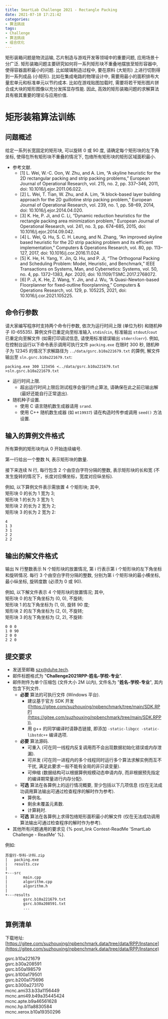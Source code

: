 ```yaml
---
title: SmartLab Challenge 2021 - Rectangle Packing
date: 2021-07-10 17:21:42
categories:
- 算法挑战
tags:
- Challenge
- 算法挑战
- 组合优化
---
```


矩形装箱问题是物流运输, 芯片制造与游戏开发等领域中的重要问题, 应用场景十分广泛.
矩形装箱问题主要研究如何将一系列矩形块不重叠地摆放至矩形容器中, 使得容器面积最小的问题.
比如玻璃制造过程中, 要在原料 (大矩形) 上进行切割得到一系列成品 (小矩形).
比如在集成电路的物理设计中, 需要用最小的面积排布大量宏单元和标准单元以节约成本.
比如在游戏贴图加载时, 需要将若干矩形图片拼合成大块的矩形图像以充分发挥显存性能.
因此, 高效的矩形装箱问题的求解算法具有极其重要的理论与应用价值.



# 矩形装箱算法训练

## 问题概述

给定一系列长宽固定的矩形块, 可以旋转 0 或 90 度, 请确定每个矩形块的左下角坐标, 使得在所有矩形块不重叠的情况下, 包络所有矩形块的矩形区域面积最小.

- 参考文献.
  - [1] L. Wei, W.-C. Oon, W. Zhu, and A. Lim, “A skyline heuristic for the 2D rectangular packing and strip packing problems,” European Journal of Operational Research, vol. 215, no. 2, pp. 337–346, 2011, doi: 10.1016/j.ejor.2011.06.022.
  - [2] L. Wei, T. Tian, W. Zhu, and A. Lim, “A block-based layer building approach for the 2D guillotine strip packing problem,” European Journal of Operational Research, vol. 239, no. 1, pp. 58–69, 2014, doi: 10.1016/j.ejor.2014.04.020.
  - [3] K. He, P. Ji, and C. Li, “Dynamic reduction heuristics for the rectangle packing area minimization problem,” European Journal of Operational Research, vol. 241, no. 3, pp. 674–685, 2015, doi: 10.1016/j.ejor.2014.09.042.
  - [4] L. Wei, Q. Hu, S. C. H. Leung, and N. Zhang, “An improved skyline based heuristic for the 2D strip packing problem and its efficient implementation,” Computers & Operations Research, vol. 80, pp. 113–127, 2017, doi: 10.1016/j.cor.2016.11.024.
  - [5] K. He, H. Yang, Y. Jin, Q. Hu, and P. Ji, “The Orthogonal Packing and Scheduling Problem: Model, Heuristic, and Benchmark,” IEEE Transactions on Systems, Man, and Cybernetics: Systems, vol. 50, no. 4, pp. 1372–1383, Apr. 2020, doi: 10.1109/TSMC.2017.2768072.
  - [6] P. Ji, K. He, Z. Wang, Y. Jin, and J. Wu, “A Quasi-Newton-based Floorplanner for fixed-outline floorplanning,” Computers & Operations Research, vol. 129, p. 105225, 2021, doi: 10.1016/j.cor.2021.105225.


## 命令行参数

请大家编写程序时支持两个命令行参数, 依次为运行时间上限 (单位为秒) 和随机种子 (0-65535).
算例文件已重定向至标准输入 `stdin`/`cin`, 标准输出 `stdout`/`cout` 已重定向至解文件 (如需打印调试信息, 请使用标准错误输出 `stderr`/`cerr`).
例如, 在控制台运行以下命令表示调用可执行文件 `packing.exe` 在限时 300 秒, 随机种子为 12345 的情况下求解路径为 `../data/gsrc.b10a221679.txt` 的算例, 解文件输出至 `sln.gsrc.b10a221679.txt`:
```
packing.exe 300 123456 <../data/gsrc.b10a221679.txt >sln.gsrc.b10a221679.txt
```

- 运行时间上限.
  - 超出运行时间上限后测试程序会强行终止算法, 请确保在此之前已输出解 (最好还能自行正常退出).
- 随机种子设置.
  - 使用 C 语言随机数生成器请用 `srand`.
  - 使用 C++ 随机数生成器 (如 `mt19937`) 请在构造时传参或调用 `seed()` 方法设置.


## 输入的算例文件格式

所有算例的矩形块均从 0 开始连续编号.

第一行给出一个整数 N, 表示矩形块的数量.

接下来连续 N 行, 每行包含 2 个由空白字符分隔的整数, 表示矩形块的长和宽 (不发生旋转的情况下，长度对应横坐标，宽度对应纵坐标).

例如, 以下算例文件表示需放置 4 个矩形块; 其中,  
矩形块 0 的长为 1 宽为 3;  
矩形块 1 的长为 3 宽为 1;  
矩形块 2 的长为 2 宽为 2;  
矩形块 3 的长为 2 宽为 2:
```
4
1 3
3 1
2 2
2 2
```


## 输出的解文件格式

输出 N 行整数表示 N 个矩形块的放置情况, 第 i 行表示第 i 个矩形块的左下角坐标和旋转情况.
每行 3 个由空白字符分隔的整数, 分别为第 i 个矩形块的最小横坐标, 最小纵坐标, 旋转度数 (必须为 0 或 90).

例如, 以下解文件表示 4 个矩形块的放置情况; 其中,  
矩形块 0 的左下角坐标为 (0, 0), 不旋转;  
矩形块 1 的左下角坐标为 (1, 0), 旋转 90 度;  
矩形块 2 的左下角坐标为 (2, 0), 不旋转;  
矩形块 3 的左下角坐标为 (2, 2), 不旋转:
```
0 0 0
1 0 90
2 0 0
2 2 0

```


## 提交要求

- 发送至邮箱 [szx@duhe.tech](mailto:szx@duhe.tech).
- 邮件标题格式为 "**Challenge2021RPP-姓名-学校-专业**".
- 邮件附件为单个压缩包 (文件大小 2M 以内), 文件名为 "**姓名-学校-专业**", 其内包含下列文件.
  - **必要** 算法的可执行文件 (Windows 平台).
    - 建议基于官方 SDK 开发 ([https://gitee.com/suzhouxing/npbenchmark/tree/main/SDK.RPP](https://gitee.com/suzhouxing/npbenchmark/tree/main/SDK.RPP)).
    - 用 g++ 的同学编译时请静态链接, 即添加 `-static-libgcc -static-libstdc++` 编译选项.
  - **必要** 算法源码.
    - 可重入 (可在同一线程内反复调用而不会出现数据初始化错误或内存泄漏).
    - 可并发 (可在同一进程内的多个线程同时运行多个算法求解实例而互不干扰, 满足此要求一般不能有全局的非只读变量).
    - 可伸缩 (数据结构可以根据算例规模动态申请内存, 而非根据预先指定的编译期常量进行内存分配).
  - **可选** 算法在各算例上的运行情况概要, 至少包括以下几项信息 (仅在无法成功调用算法输出可通过检查程序的解时作为参考).
    - 算例名.
    - 剩余未覆盖元素数.
    - 计算耗时.
  - **可选** 算法在各算例上求得包络矩形面积最小的解文件 (仅在无法成功调用算法输出可通过检查程序的解时作为参考).
- 其他所有问题通用的要求见 {% post_link Contest-ReadMe 'SmartLab Challenge - ReadMe' %}.

例如:
```
苏宙行-华科-计科.zip
|   packing.exe
|   results.csv
|
+---src
|       main.cpp
|       algorithm.cpp
|       algorithm.h
|
+---results
        gsrc.b10a221679.txt
        gsrc.b30a208591.txt
        ...
```


## 算例清单

下载地址: [https://gitee.com/suzhouxing/npbenchmark.data/tree/data/RPP/Instance](https://gitee.com/suzhouxing/npbenchmark.data/tree/data/RPP/Instance)

gsrc.b10a221679  
gsrc.b30a208591  
gsrc.b50a198579  
gsrc.b100a179501  
gsrc.b200a175696  
gsrc.b300a273170  
mcnc.ami33.b33a1156449  
mcnc.ami49.b49a35445424  
mcnc.apte.b9a46561628  
mcnc.hp.b11a8830584  
mcnc.xerox.b10a19350296  
